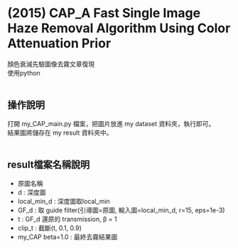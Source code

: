 # (2015) CAP_A Fast Single Image Haze Removal Algorithm Using Color Attenuation Prior

顏色衰減先驗圖像去霧文章復現<br>
使用python<br><br>



操作說明 
---

打開 my_CAP_main.py 檔案，把圖片放進 my dataset 資料夾，執行即可。<br>
結果圖將儲存在 my result 資料夾中。<br><br>


result檔案名稱說明
---
- 原圖名稱
- d               : 深度圖
- local_min_d     : 深度圖取local_min
- GF_d            : 取 guide filter(引導圖=原圖, 輸入圖=local_min_d, r=15, eps=1e-3)
- t               : GF_d 還原的 transmission, &beta; = 1
- clip_t          : 截斷(t, 0.1, 0.9)
- my_CAP beta=1.0 : 最終去霧結果圖
